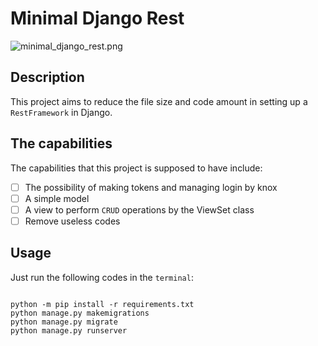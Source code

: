 # Minimal Django Rest
![minimal_django_rest.png](https://s8.uupload.ir/files/minimal-django-rest_c6mt.png)

## Description
This project aims to reduce the file size and code amount in setting up a `RestFramework` in Django.

## The capabilities
The capabilities that this project is supposed to have include:
- [ ] The possibility of making tokens and managing login by knox
- [ ] A simple model
- [ ] A view to perform `CRUD` operations by the ViewSet class
- [ ] Remove useless codes

## Usage
Just run the following codes in the `terminal`:
```angular2html

python -m pip install -r requirements.txt
python manage.py makemigrations
python manage.py migrate
python manage.py runserver
```